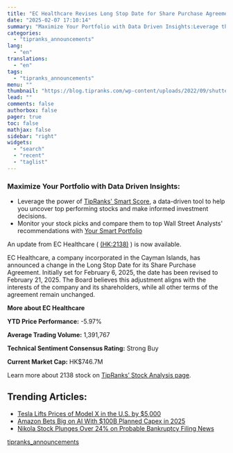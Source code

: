 ```yaml
---
title: "EC Healthcare Revises Long Stop Date for Share Purchase Agreement"
date: "2025-02-07 17:10:14"
summary: "Maximize Your Portfolio with Data Driven Insights:Leverage the power of TipRanks' Smart Score, a data-driven tool to help you uncover top performing stocks and make informed investment decisions. Monitor your stock picks and compare them to top Wall Street Analysts' recommendations with Your Smart PortfolioAn update from EC Healthcare (..."
categories:
  - "tipranks_announcements"
lang:
  - "en"
translations:
  - "en"
tags:
  - "tipranks_announcements"
menu: ""
thumbnail: "https://blog.tipranks.com/wp-content/uploads/2022/09/shutterstock_2127549605-750x406.jpg"
lead: ""
comments: false
authorbox: false
pager: true
toc: false
mathjax: false
sidebar: "right"
widgets:
  - "search"
  - "recent"
  - "taglist"
---
```


### Maximize Your Portfolio with Data Driven Insights:

* Leverage the power of [TipRanks' Smart Score](https://www.tipranks.com/screener/top-smart-score-stocks), a data-driven tool to help you uncover top performing stocks and make informed investment decisions.
* Monitor your stock picks and compare them to top Wall Street Analysts' recommendations with  [Your Smart Portfolio](https://www.tipranks.com/smart-portfolio/holdings)

An update from EC Healthcare ( [(HK:2138)](https://www.tipranks.com/stocks/hk:2138) ) is now available.

EC Healthcare, a company incorporated in the Cayman Islands, has announced a change in the Long Stop Date for its Share Purchase Agreement. Initially set for February 6, 2025, the date has been revised to February 21, 2025. The Board believes this adjustment aligns with the interests of the company and its shareholders, while all other terms of the agreement remain unchanged.

**More about EC Healthcare**

**YTD Price Performance:** -5.97%

**Average Trading Volume:** 1,391,767

**Technical Sentiment Consensus Rating:** Strong Buy

**Current Market Cap:** HK$746.7M

Learn more about 2138 stock on [TipRanks’ Stock Analysis page](https://www.tipranks.com/stocks/hk:2138/stock-analysis).

Trending Articles:
------------------

* [Tesla Lifts Prices of Model X in the U.S. by $5,000](https://www.tipranks.com/news/tesla-lifts-prices-of-model-x-in-the-u-s-by-5000)
* [Amazon Bets Big on AI With $100B Planned Capex in 2025](https://www.tipranks.com/news/amazon-bets-big-on-ai-with-100b-planned-capex-in-2025)
* [Nikola Stock Plunges Over 24% on Probable Bankruptcy Filing News](https://www.tipranks.com/news/nikola-stock-plunges-over-24-on-probable-bankruptcy-filing-news)

[tipranks_announcements](https://www.tipranks.com/news/company-announcements/ec-healthcare-revises-long-stop-date-for-share-purchase-agreement)
